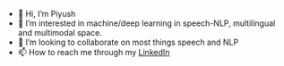 - 👋 Hi, I’m Piyush
- 👀 I’m interested in machine/deep learning in speech-NLP, multilingual and multimodal space.
- 💞️ I’m looking to collaborate on most things speech and NLP
- 📫 How to reach me through my [LinkedIn](https://in.linkedin.com/in/piyush-pp)

<!---
piyush-vizzhy/piyush-vizzhy is a ✨ special ✨ repository because its `README.md` (this file) appears on your GitHub profile.
You can click the Preview link to take a look at your changes.
--->
